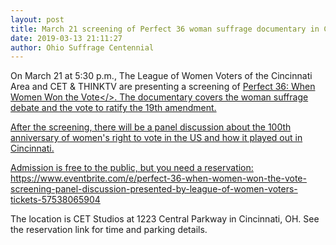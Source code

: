 ```yaml
---
layout: post
title: March 21 screening of Perfect 36 woman suffrage documentary in Cincinnati
date: 2019-03-13 21:11:27
author: Ohio Suffrage Centennial
---
```


On March 21 at 5:30 p.m., The League of Women Voters of the Cincinnati Area and CET & THINKTV are presenting a screening of <a href="https://www.kcet.org/shows/perfect-36-when-women-won-the-vote/episodes/perfect-36-when-women-won-the-vote" target="_blank">Perfect 36: When Women Won the Vote</>. The documentary covers the woman suffrage debate and the vote to ratify the 19th amendment.

After the screening, there will be a panel discussion about the 100th anniversary of women's right to vote in the US and how it played out in Cincinnati.

Admission is free to the public, but you need a reservation: https://www.eventbrite.com/e/perfect-36-when-women-won-the-vote-screening-panel-discussion-presented-by-league-of-women-voters-tickets-57538065904

The location is CET Studios at 1223 Central Parkway in Cincinnati, OH. See the reservation link for time and parking details.
